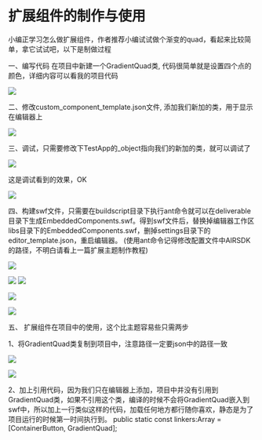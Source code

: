 # 扩展组件的制作与使用

小编正学习怎么做扩展组件，作者推荐小编试试做个渐变的quad，看起来比较简单，拿它试试吧，以下是制做过程

一、编写代码
在项目中新建一个GradientQuad类, 代码很简单就是设置四个点的颜色，详细内容可以看我的项目代码

![](https://raw.githubusercontent.com/yuhengh/starling-builder-tutorial/cn/images/components/01.png)

二、修改custom_component_template.json文件, 添加我们新加的类，用于显示在编辑器上

![](https://raw.githubusercontent.com/yuhengh/starling-builder-tutorial/cn/images/components/02.png)

三、调试，只需要修改下TestApp的_object指向我们的新加的类，就可以调试了

![](https://raw.githubusercontent.com/yuhengh/starling-builder-tutorial/cn/images/components/03.png)

这是调试看到的效果，OK

![](https://raw.githubusercontent.com/yuhengh/starling-builder-tutorial/cn/images/components/04.png)


四、构建swf文件，只需要在buildscript目录下执行ant命令就可以在deliverable目录下生成EmbeddedComponents.swf。得到swf文件后，替换掉编辑器工作区libs目录下的EmbeddedComponents.swf，删掉settings目录下的editor_template.json，重启编辑器。
(使用ant命令记得修改配置文件中AIRSDK的路径，不明白请看上一篇扩展主题制作教程)

![](https://raw.githubusercontent.com/yuhengh/starling-builder-tutorial/cn/images/components/05.png)

![](https://raw.githubusercontent.com/yuhengh/starling-builder-tutorial/cn/images/components/06.png)
![](https://raw.githubusercontent.com/yuhengh/starling-builder-tutorial/cn/images/components/07.png)

![](https://raw.githubusercontent.com/yuhengh/starling-builder-tutorial/cn/images/components/08.png)

![](https://raw.githubusercontent.com/yuhengh/starling-builder-tutorial/cn/images/components/09.png)

五、	扩展组件在项目中的使用，这个比主题容易些只需两步
	
  1、将GradientQuad类复制到项目中，注意路径一定要json中的路径一致
    
![](https://raw.githubusercontent.com/yuhengh/starling-builder-tutorial/cn/images/components/10.png)

![](https://raw.githubusercontent.com/yuhengh/starling-builder-tutorial/cn/images/components/11.png)
    
   2、加上引用代码，因为我们只在编辑器上添加，项目中并没有引用到GradientQuad类，如果不引用这个类，编译的时候不会将GradientQuad嵌入到swf中，所以加上一行类似这样的代码，加载任何地方都行随你喜欢，静态是为了项目运行的时候第一时间执行到。
public static const linkers:Array = [ContainerButton, GradientQuad];